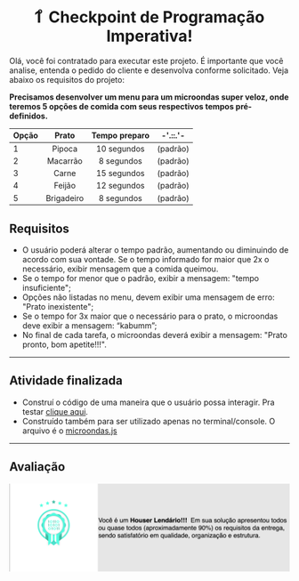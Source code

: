 <h1 align="center">1 ͦ Checkpoint de Programação Imperativa!</h1>


<p>Olá, você foi contratado para executar este projeto. É importante que você analise, entenda o pedido do cliente e desenvolva conforme solicitado. Veja abaixo os requisitos do projeto:
</p>

<b> Precisamos desenvolver um menu para um microondas super veloz, onde teremos 5 opções de comida com seus respectivos tempos pré-definidos. </b>


Opção | Prato  | Tempo preparo| -'.::.'-
----- |:-------:|:-------------:|:---------:
1 | Pipoca | 10 segundos | (padrão)
2 | Macarrão| 8 segundos | (padrão)
3 | Carne | 15 segundos | (padrão)
4 | Feijão | 12 segundos | (padrão)
5| Brigadeiro | 8 segundos | (padrão)

<h2>Requisitos</h2>

- O usuário poderá alterar o tempo padrão, aumentando ou diminuindo de acordo com sua vontade. Se o tempo informado for maior que 2x o necessário, exibir mensagem que a comida queimou.
- Se o tempo for menor que o padrão, exibir a mensagem: "tempo insuficiente"; 
- Opções não listadas no menu, devem exibir uma mensagem de erro: "Prato inexistente";
- Se o tempo for 3x maior que o necessário para o prato, o microondas deve exibir a mensagem: “kabumm”;
- No final de cada tarefa, o microondas deverá exibir a mensagem: "Prato pronto, bom apetite!!!".

---

<h2>Atividade finalizada</h2>

- Construí o código de uma maneira que o usuário possa interagir. Pra testar <a href="https://checkpoint1-microondas.netlify.app/">clique aqui</a>.
- Construído também para ser utilizado apenas no terminal/console. O arquivo é o <a href="./microondas.js"> microondas.js </a>


---

<h2> Avaliação </h2>

<img src="unnamed.png">